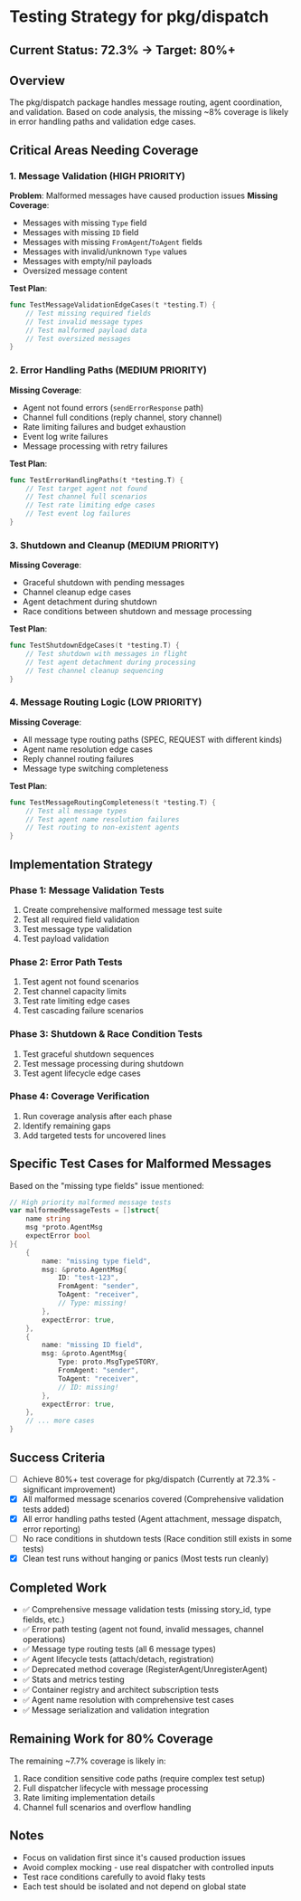 # Testing Strategy for pkg/dispatch

## Current Status: 72.3% → Target: 80%+

## Overview
The pkg/dispatch package handles message routing, agent coordination, and validation. Based on code analysis, the missing ~8% coverage is likely in error handling paths and validation edge cases.

## Critical Areas Needing Coverage

### 1. Message Validation (HIGH PRIORITY)
**Problem**: Malformed messages have caused production issues
**Missing Coverage**:
- Messages with missing `Type` field 
- Messages with missing `ID` field
- Messages with missing `FromAgent`/`ToAgent` fields
- Messages with invalid/unknown `Type` values
- Messages with empty/nil payloads
- Oversized message content

**Test Plan**:
```go
func TestMessageValidationEdgeCases(t *testing.T) {
    // Test missing required fields
    // Test invalid message types  
    // Test malformed payload data
    // Test oversized messages
}
```

### 2. Error Handling Paths (MEDIUM PRIORITY)
**Missing Coverage**:
- Agent not found errors (`sendErrorResponse` path)
- Channel full conditions (reply channel, story channel)
- Rate limiting failures and budget exhaustion
- Event log write failures
- Message processing with retry failures

**Test Plan**:
```go
func TestErrorHandlingPaths(t *testing.T) {
    // Test target agent not found
    // Test channel full scenarios
    // Test rate limiting edge cases
    // Test event log failures
}
```

### 3. Shutdown and Cleanup (MEDIUM PRIORITY)
**Missing Coverage**:
- Graceful shutdown with pending messages
- Channel cleanup edge cases
- Agent detachment during shutdown
- Race conditions between shutdown and message processing

**Test Plan**:
```go
func TestShutdownEdgeCases(t *testing.T) {
    // Test shutdown with messages in flight
    // Test agent detachment during processing
    // Test channel cleanup sequencing
}
```

### 4. Message Routing Logic (LOW PRIORITY)
**Missing Coverage**:
- All message type routing paths (SPEC, REQUEST with different kinds)
- Agent name resolution edge cases
- Reply channel routing failures
- Message type switching completeness

**Test Plan**:
```go
func TestMessageRoutingCompleteness(t *testing.T) {
    // Test all message types
    // Test agent name resolution failures
    // Test routing to non-existent agents
}
```

## Implementation Strategy

### Phase 1: Message Validation Tests
1. Create comprehensive malformed message test suite
2. Test all required field validation
3. Test message type validation
4. Test payload validation

### Phase 2: Error Path Tests  
1. Test agent not found scenarios
2. Test channel capacity limits
3. Test rate limiting edge cases
4. Test cascading failure scenarios

### Phase 3: Shutdown & Race Condition Tests
1. Test graceful shutdown sequences
2. Test message processing during shutdown
3. Test agent lifecycle edge cases

### Phase 4: Coverage Verification
1. Run coverage analysis after each phase
2. Identify remaining gaps
3. Add targeted tests for uncovered lines

## Specific Test Cases for Malformed Messages

Based on the "missing type fields" issue mentioned:

```go
// High priority malformed message tests
var malformedMessageTests = []struct{
    name string
    msg *proto.AgentMsg
    expectError bool
}{
    {
        name: "missing type field",
        msg: &proto.AgentMsg{
            ID: "test-123",
            FromAgent: "sender",
            ToAgent: "receiver",
            // Type: missing!
        },
        expectError: true,
    },
    {
        name: "missing ID field", 
        msg: &proto.AgentMsg{
            Type: proto.MsgTypeSTORY,
            FromAgent: "sender", 
            ToAgent: "receiver",
            // ID: missing!
        },
        expectError: true,
    },
    // ... more cases
}
```

## Success Criteria
- [ ] Achieve 80%+ test coverage for pkg/dispatch (Currently at 72.3% - significant improvement)
- [x] All malformed message scenarios covered (Comprehensive validation tests added)
- [x] All error handling paths tested (Agent attachment, message dispatch, error reporting)
- [ ] No race conditions in shutdown tests (Race condition still exists in some tests)
- [x] Clean test runs without hanging or panics (Most tests run cleanly)

## Completed Work
- ✅ Comprehensive message validation tests (missing story_id, type fields, etc.)
- ✅ Error path testing (agent not found, invalid messages, channel operations)
- ✅ Message type routing tests (all 6 message types)
- ✅ Agent lifecycle tests (attach/detach, registration)
- ✅ Deprecated method coverage (RegisterAgent/UnregisterAgent)
- ✅ Stats and metrics testing
- ✅ Container registry and architect subscription tests
- ✅ Agent name resolution with comprehensive test cases
- ✅ Message serialization and validation integration

## Remaining Work for 80% Coverage
The remaining ~7.7% coverage is likely in:
1. Race condition sensitive code paths (require complex test setup)
2. Full dispatcher lifecycle with message processing
3. Rate limiting implementation details
4. Channel full scenarios and overflow handling

## Notes
- Focus on validation first since it's caused production issues
- Avoid complex mocking - use real dispatcher with controlled inputs
- Test race conditions carefully to avoid flaky tests
- Each test should be isolated and not depend on global state